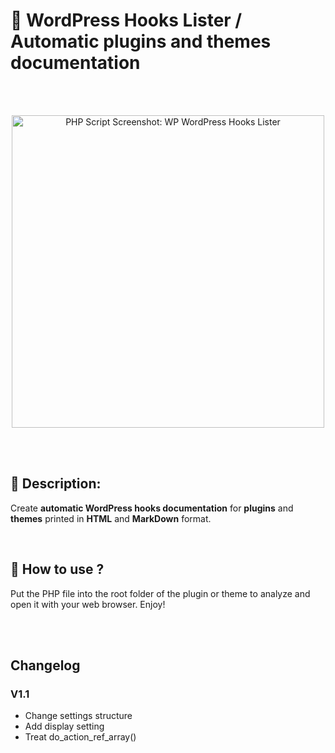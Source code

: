 # 🐡 WordPress Hooks Lister / Automatic plugins and themes documentation

<br/><br/>

<p align="center">
  <img width="500" src="https://wprock.fr/wp-content/uploads/2019/10/wordpress-hooks-lister.gif" alt="PHP Script Screenshot: WP WordPress Hooks Lister">
</p>

<br/><br/>

## 🐳 Description:

Create **automatic WordPress hooks documentation** for **plugins** and **themes** printed in **HTML** and **MarkDown** format.

<br/>

## 🐠 How to use ?

Put the PHP file into the root folder of the plugin or theme to analyze and open it with your web browser. Enjoy!

<br/><br/>

## Changelog

### V1.1
- Change settings structure
- Add display setting
- Treat do_action_ref_array()
